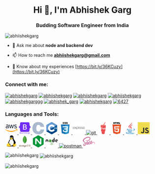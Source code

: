 <h1 align="center">Hi 👋, I'm Abhishek Garg</h1>
<h3 align="center">Budding Software Engineer from India</h3>

<p align="left"> <img src="https://komarev.com/ghpvc/?username=abhiishekgarg&label=Profile%20views&color=0e75b6&style=flat" alt="abhiishekgarg" /> </p>

- 💬 Ask me about **node and backend dev**

- 📫 How to reach me **abhiishekgarg@gmail.com**

- 📄 Know about my experiences [https://bit.ly/36KCuzy](https://bit.ly/36KCuzy)

<h3 align="left">Connect with me:</h3>
<p align="left">
<a href="https://dev.to/abhishekgarg" target="blank"><img align="center" src="https://cdn.jsdelivr.net/npm/simple-icons@3.0.1/icons/dev-dot-to.svg" alt="abhishekgarg" height="30" width="40" /></a>
<a href="https://twitter.com/abhiishekgarg" target="blank"><img align="center" src="https://cdn.jsdelivr.net/npm/simple-icons@3.0.1/icons/twitter.svg" alt="abhiishekgarg" height="30" width="40" /></a>
<a href="https://linkedin.com/in/abhiishekgarg" target="blank"><img align="center" src="https://cdn.jsdelivr.net/npm/simple-icons@3.0.1/icons/linkedin.svg" alt="abhiishekgarg" height="30" width="40" /></a>
<a href="https://fb.com/abhiishekgarg" target="blank"><img align="center" src="https://cdn.jsdelivr.net/npm/simple-icons@3.0.1/icons/facebook.svg" alt="abhiishekgarg" height="30" width="40" /></a>
<a href="https://instagram.com/abhishekgarggg" target="blank"><img align="center" src="https://cdn.jsdelivr.net/npm/simple-icons@3.0.1/icons/instagram.svg" alt="abhishekgarggg" height="30" width="40" /></a>
<a href="https://www.codechef.com/users/abhishek_garg" target="blank"><img align="center" src="https://cdn.jsdelivr.net/npm/simple-icons@3.1.0/icons/codechef.svg" alt="abhishek_garg" height="30" width="40" /></a>
<a href="https://www.leetcode.com/abhishekgarg" target="blank"><img align="center" src="https://cdn.jsdelivr.net/npm/simple-icons@3.0.1/icons/leetcode.svg" alt="abhishekgarg" height="30" width="40" /></a>
<a href="https://discord.gg/6427" target="blank"><img align="center" src="https://cdn.jsdelivr.net/npm/simple-icons@3.0.1/icons/discord.svg" alt="6427" height="30" width="40" /></a>
</p>

<h3 align="left">Languages and Tools:</h3>
<p align="left"> <a href="https://aws.amazon.com" target="_blank"> <img src="https://raw.githubusercontent.com/devicons/devicon/master/icons/amazonwebservices/amazonwebservices-original-wordmark.svg" alt="aws" width="40" height="40"/> </a> <a href="https://getbootstrap.com" target="_blank"> <img src="https://raw.githubusercontent.com/devicons/devicon/master/icons/bootstrap/bootstrap-plain-wordmark.svg" alt="bootstrap" width="40" height="40"/> </a> <a href="https://www.cprogramming.com/" target="_blank"> <img src="https://raw.githubusercontent.com/devicons/devicon/master/icons/c/c-original.svg" alt="c" width="40" height="40"/> </a> <a href="https://www.w3schools.com/cpp/" target="_blank"> <img src="https://raw.githubusercontent.com/devicons/devicon/master/icons/cplusplus/cplusplus-original.svg" alt="cplusplus" width="40" height="40"/> </a> <a href="https://www.w3schools.com/css/" target="_blank"> <img src="https://raw.githubusercontent.com/devicons/devicon/master/icons/css3/css3-original-wordmark.svg" alt="css3" width="40" height="40"/> </a> <a href="https://expressjs.com" target="_blank"> <img src="https://raw.githubusercontent.com/devicons/devicon/master/icons/express/express-original-wordmark.svg" alt="express" width="40" height="40"/> </a> <a href="https://git-scm.com/" target="_blank"> <img src="https://www.vectorlogo.zone/logos/git-scm/git-scm-icon.svg" alt="git" width="40" height="40"/> </a> <a href="https://gulpjs.com" target="_blank"> <img src="https://raw.githubusercontent.com/devicons/devicon/master/icons/gulp/gulp-plain.svg" alt="gulp" width="40" height="40"/> </a> <a href="https://www.w3.org/html/" target="_blank"> <img src="https://raw.githubusercontent.com/devicons/devicon/master/icons/html5/html5-original-wordmark.svg" alt="html5" width="40" height="40"/> </a> <a href="https://www.java.com" target="_blank"> <img src="https://raw.githubusercontent.com/devicons/devicon/master/icons/java/java-original.svg" alt="java" width="40" height="40"/> </a> <a href="https://developer.mozilla.org/en-US/docs/Web/JavaScript" target="_blank"> <img src="https://raw.githubusercontent.com/devicons/devicon/master/icons/javascript/javascript-original.svg" alt="javascript" width="40" height="40"/> </a> <a href="https://www.linux.org/" target="_blank"> <img src="https://raw.githubusercontent.com/devicons/devicon/master/icons/linux/linux-original.svg" alt="linux" width="40" height="40"/> </a> <a href="https://www.mongodb.com/" target="_blank"> <img src="https://raw.githubusercontent.com/devicons/devicon/master/icons/mongodb/mongodb-original-wordmark.svg" alt="mongodb" width="40" height="40"/> </a> <a href="https://www.nginx.com" target="_blank"> <img src="https://raw.githubusercontent.com/devicons/devicon/master/icons/nginx/nginx-original.svg" alt="nginx" width="40" height="40"/> </a> <a href="https://nodejs.org" target="_blank"> <img src="https://raw.githubusercontent.com/devicons/devicon/master/icons/nodejs/nodejs-original-wordmark.svg" alt="nodejs" width="40" height="40"/> </a> <a href="https://postman.com" target="_blank"> <img src="https://www.vectorlogo.zone/logos/getpostman/getpostman-icon.svg" alt="postman" width="40" height="40"/> </a> <a href="https://sass-lang.com" target="_blank"> <img src="https://raw.githubusercontent.com/devicons/devicon/master/icons/sass/sass-original.svg" alt="sass" width="40" height="40"/> </a> </p>

<p><img align="left" src="https://github-readme-stats.vercel.app/api/top-langs?username=abhiishekgarg&show_icons=true&locale=en&layout=compact" alt="abhiishekgarg" /></p>

<p>&nbsp;<img align="center" src="https://github-readme-stats.vercel.app/api?username=abhiishekgarg&show_icons=true&locale=en" alt="abhiishekgarg" /></p>

<p><img align="center" src="https://github-readme-streak-stats.herokuapp.com/?user=abhiishekgarg&" alt="abhiishekgarg" /></p>
